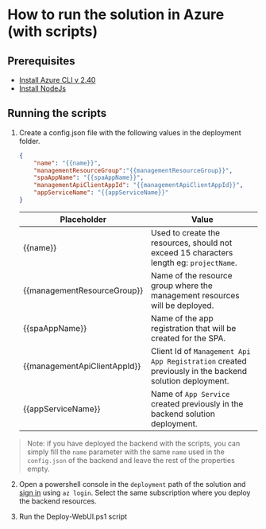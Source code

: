 # How to run the solution in Azure (with scripts)

## Prerequisites

* [Install Azure CLI v 2.40](https://docs.microsoft.com/en-us/cli/azure/)
* [Install NodeJs](https://nodejs.org/en/)

## Running the scripts

1. Create a config.json file with the following values in the deployment folder.
    ```json
    {
        "name": "{{name}}",
        "managementResourceGroup":"{{managementResourceGroup}}",
        "spaAppName": "{{spaAppName}}",
        "managementApiClientAppId": "{{managementApiClientAppId}}",
        "appServiceName": "{{appServiceName}}"
    }
    ```
    Placeholder | Value |
    ---------|----------|
    {{name}} | Used to create the resources, should not exceed 15 characters length eg: `projectName`. |
    {{managementResourceGroup}} | Name of the resource group where the management resources will be deployed. |
    {{spaAppName}} | Name of the app registration that will be created for the SPA. |
    {{managementApiClientAppId}} | Client Id of `Management Api App Registration` created previously in the backend solution deployment. |
    {{appServiceName}} | Name of `App Service` created previously in the backend solution deployment. |

>Note: if you have deployed the backend with the scripts, you can simply fill the `name` parameter with the same `name` used in the `config.json` of the backend and leave the rest of the properties empty.

2. Open a powershell console in the `deployment` path of the solution and [sign in](https://docs.microsoft.com/en-us/cli/azure/authenticate-azure-cli) using `az login`. Select the same subscription where you deploy the backend resources.

3. Run the Deploy-WebUI.ps1 script